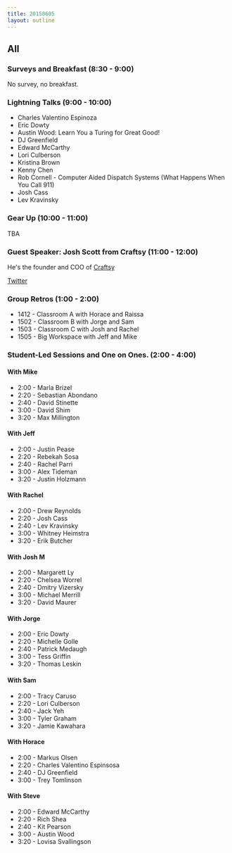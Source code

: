```yaml
---
title: 20150605
layout: outline
---
```


## All

### Surveys and Breakfast (8:30 - 9:00)

No survey, no breakfast.


### Lightning Talks (9:00 - 10:00)

* Charles Valentino Espinoza
* Eric Dowty
* Austin Wood: Learn You a Turing for Great Good!
* DJ Greenfield
* Edward McCarthy
* Lori Culberson
* Kristina Brown
* Kenny Chen
* Rob Cornell - Computer Aided Dispatch Systems (What Happens When You Call 911)
* Josh Cass
* Lev Kravinsky

### Gear Up (10:00 - 11:00)

TBA

### Guest Speaker: Josh Scott from Craftsy (11:00 - 12:00)

He's the founder and COO of [Craftsy](http://craftsy.com)

[Twitter](https://twitter.com/josh_scott)


### Group Retros (1:00 - 2:00)

* 1412 - Classroom A with Horace and Raissa
* 1502 - Classroom B with Jorge and Sam
* 1503 - Classroom C with Josh and Rachel
* 1505 - Big Workspace with Jeff and Mike

### Student-Led Sessions and One on Ones. (2:00 - 4:00) 

#### With Mike

* 2:00 - Marla Brizel
* 2:20 - Sebastian Abondano
* 2:40 - David Stinette
* 3:00 - David Shim
* 3:20 - Max Millington

#### With Jeff

* 2:00 - Justin Pease
* 2:20 - Rebekah Sosa
* 2:40 - Rachel Parri
* 3:00 - Alex Tideman
* 3:20 - Justin Holzmann


#### With Rachel

* 2:00 - Drew Reynolds
* 2:20 - Josh Cass
* 2:40 - Lev Kravinsky
* 3:00 - Whitney Heimstra
* 3:20 - Erik Butcher

#### With Josh M

* 2:00 - Margarett Ly
* 2:20 - Chelsea Worrel
* 2:40 - Dmitry Vizersky
* 3:00 - Michael Merrill
* 3:20 - David Maurer

#### With Jorge

* 2:00 - Eric Dowty
* 2:20 - Michelle Golle
* 2:40 - Patrick Medaugh
* 3:00 - Tess Griffin
* 3:20 - Thomas Leskin

#### With Sam

* 2:00 - Tracy Caruso
* 2:20 - Lori Culberson
* 2:40 - Jack Yeh
* 3:00 - Tyler Graham
* 3:20 - Jamie Kawahara

#### With Horace

* 2:00 - Markus Olsen
* 2:20 - Charles Valentino Espinsosa
* 2:40 - DJ Greenfield
* 3:00 - Trey Tomlinson

#### With Steve

* 2:00 - Edward McCarthy
* 2:20 - Rich Shea
* 2:40 - Kit Pearson
* 3:00 - Austin Wood
* 3:20 - Lovisa Svallingson
 
